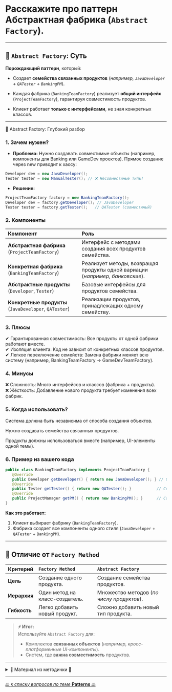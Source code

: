 # Расскажите про паттерн Абстрактная фабрика (`Abstract Factory`).

---

## 🎯 `Abstract Factory`: Суть

**Порождающий паттерн**, который:

* Создает **семейства связанных продуктов** (_например, `JavaDeveloper` + `QATester` + `BankingPM`_).


* Каждая фабрика (`BankingTeamFactory`) реализует **общий интерфейс** (`ProjectTeamFactory`),
  гарантируя совместимость продуктов.


* Клиент работает **только с интерфейсами**, не зная конкретных классов.

---
📌 Abstract Factory: Глубокий разбор
### 1. Зачем нужен?
* **Проблема:**
   Нужно создавать совместимые объекты (например, компоненты для Banking или GameDev проектов). Прямое создание через new приводит к хаосу:

```java
Developer dev = new JavaDeveloper();
Tester tester = new ManualTester(); // ❌ Несовместимые типы!
```

* **Решение:**
```java
ProjectTeamFactory factory = new BankingTeamFactory();
Developer dev = factory.getDeveloper(); // JavaDeveloper
Tester tester = factory.getTester();   // QATester (совместимый)
```

### 2. Компоненты

| Компонент                                             | 	Роль                                                                          |
|:------------------------------------------------------|:-------------------------------------------------------------------------------|
| **Абстрактная фабрика** (`ProjectTeamFactory`)        | 	Интерфейс с методами создания всех продуктов семейства.                       |
| **Конкретная фабрика** (`BankingTeamFactory`)         | 	Реализует методы, возвращая продукты одной вариации (_например, банковские_). |
| **Абстрактные продукты** (`Developer`, `Tester`)      | 	Базовые интерфейсы для продуктов семейства.                                   |
| **Конкретные продукты** (`JavaDeveloper`, `QATester`) | 	Реализации продуктов, принадлежащих одному семейству.                         |

### 3. Плюсы
   ✔ Гарантированная совместимость: Все продукты от одной фабрики работают вместе.  
   ✔ Изоляция клиента: Код не зависит от конкретных классов продуктов.  
   ✔ Легкое переключение семейств: Замена фабрики меняет всю систему (например, BankingTeamFactory → GameDevTeamFactory).  

### 4. Минусы
   ❌ Сложность: Много интерфейсов и классов (фабрика + продукты).  
   ❌ Жёсткость: Добавление нового продукта требует изменения всех фабрик.  

### 5. Когда использовать?
   Система должна быть независима от способа создания объектов.

Нужно создавать семейства связанных продуктов.

Продукты должны использоваться вместе (например, UI-элементы одной темы).

### 6. Пример из вашего кода
```java
public class BankingTeamFactory implements ProjectTeamFactory {
   @Override
   public Developer getDeveloper() { return new JavaDeveloper(); } // Совместимый продукт 1
   @Override
   public Tester getTester() { return new QATester(); }           // Совместимый продукт 2
   @Override
   public ProjectManager getPM() { return new BankingPM(); }      // Совместимый продукт 3
}
```

**Как это работает:**
1. Клиент выбирает фабрику (`BankingTeamFactory`).
2. Фабрика создает все компоненты одного стиля (`JavaDeveloper` + `QATester` + `BankingPM`).

---
## 📌 Отличие от `Factory Method`

| Критерий     | 	`Factory Method`               | 	`Abstract Factory`                        |
|:-------------|:--------------------------------|:-------------------------------------------|
| **Цель**     | 	Создание одного продукта.      | 	Создание семейства продуктов.             |
| **Иерархия** | 	Один метод на класс-создатель. | 	Множество методов (_по числу продуктов_). |
| **Гибкость** | 	Легко добавить новый продукт.  | 	Сложно добавить новый тип продукта.       | 

> **⚡ Итог:**  
> Используйте `Abstract Factory` для:  
> * Комплектов **связанных объектов** (_например, кросс-платформенные UI-компоненты_).  
> * Систем, где **важна совместимость** продуктов.  



---
<details>
        <summary>📝 Материал из методички 🔽</summary>

```text
Порождающий паттерн проектирования, Абстрактная фабрика задаёт интерфейс создания 
всех доступных типов продуктов, а каждая конкретная реализация фабрики порождает продукты одной из вариаций.

Абстрактная фабрика предлагает выделить общие интерфейсы для отдельных продуктов, составляющих семейства. 
Так, все вариации кресел получат общий интерфейс Кресло, все диваны реализуют интерфейс Диван и так далее.

Далее вы создаёте абстрактную фабрику — общий интерфейс, который содержит фабричные методы 
создания всех продуктов семейства (например, создатьКресло, создатьДиван и создатьСтолик). 
Эти операции должны возвращать абстрактные типы продуктов, представленные интерфейсами, 
которые мы выделили ранее — Кресла, Диваны и Столики.

+: гарантированно будет создаваться тип одного семейства
- : Усложняет код программы из-за введения множества дополнительных классов.
```
</details>

---

[🔙 _к списку вопросов по теме_ **Patterns** 🔙](/ITM/ITM07_Patterns/patterns.md)
